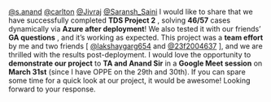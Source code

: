 [@s.anand](/u/s.anand) [@carlton](/u/carlton) [@Jivraj](/u/jivraj)
[@Saransh_Saini](/u/saransh_saini)
I would like to share that we have successfully completed **TDS Project 2** ,
solving **46/57** cases dynamically via **Azure after deployment**! We also
tested it with our friends’ **GA questions** , and it’s working as expected.
This project was a **team effort** by me and two friends [
[@lakshaygarg654](/u/lakshaygarg654) and [@23f2004637](/u/23f2004637) ], and
we are thrilled with the results post-deployment.
I would love the opportunity to **demonstrate our project** to **TA and Anand
Sir** in a **Google Meet session** on **March 31st** (since I have OPPE on the
29th and 30th).
If you can spare some time for a quick look at our project, it would be
awesome! Looking forward to your response.